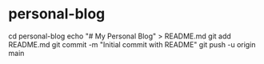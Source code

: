 # personal-blog
cd personal-blog
echo "# My Personal Blog" > README.md
git add README.md
git commit -m "Initial commit with README"
git push -u origin main
